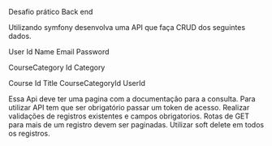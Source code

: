 Desafio prático Back end

Utilizando symfony desenvolva uma API que faça CRUD dos seguintes dados. 

User
	Id
	Name
	Email
	Password

CourseCategory
	Id
	Category

Course
	Id
	Title
	CourseCategoryId
	UserId

Essa Api deve ter uma pagina com a documentação para a consulta.
Para utilizar API tem que ser obrigatório passar um token de acesso.
Realizar validações de registros existentes e campos obrigatorios.
Rotas de GET para mais de um registro devem ser paginadas.
Utilizar soft delete em todos os registros.
